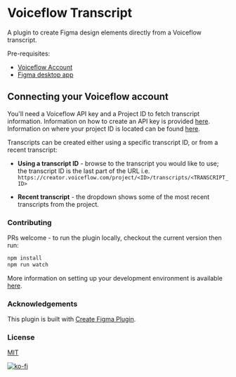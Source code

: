 # Voiceflow Transcript

A plugin to create Figma design elements directly from a Voiceflow transcript.

Pre-requisites:

- [Voiceflow Account](https://voiceflow.com)
- [Figma desktop app](https://figma.com/downloads/)

## Connecting your Voiceflow account

You'll need a Voiceflow API key and a Project ID to fetch transcript information. Information on how to create an API key is provided [here](https://developer.voiceflow.com/docs/step-1-get-api-key). Information on where your project ID is located can be found [here](https://learn.voiceflow.com/hc/en-us/articles/13619062205837-How-to-find-your-Assistant-version-ID-and-project-ID).

Transcripts can be created either using a specific transcript ID, or from a recent transcript:

- **Using a transcript ID** - browse to the transcript you would like to use; the transcript ID is the last part of the URL i.e. `https://creator.voiceflow.com/project/<ID>/transcripts/<TRANSCRIPT_ID>`

- **Recent transcript** - the dropdown shows some of the most recent transcripts from the project.

### Contributing

PRs welcome - to run the plugin locally, checkout the current version then run:

```bash
npm install
npm run watch
```

More information on setting up your development environment is available [here](https://yuanqing.github.io/create-figma-plugin/quick-start/#installing-the-plugin-widget).

### Acknowledgements

This plugin is built with [Create Figma Plugin](https://yuanqing.github.io/create-figma-plugin/).

### License

[MIT](/LICENSE.md)

[![ko-fi](https://ko-fi.com/img/githubbutton_sm.svg)](https://ko-fi.com/K3K1WJT36)
